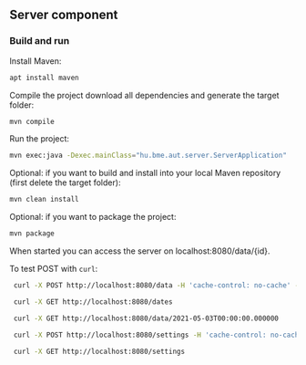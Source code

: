 ## Server component

### Build and run

Install Maven:
```bash
apt install maven
```

Compile the project download all dependencies and generate the target folder:
```bash
mvn compile
```

Run the project:
```bash
mvn exec:java -Dexec.mainClass="hu.bme.aut.server.ServerApplication"
```


Optional: if you want to build and install into your local Maven repository (first delete the target folder):
```bash
mvn clean install
```

Optional: if you want to package the project:
```bash
mvn package
```

When started you can access the server on localhost:8080/data/{id}.

To test POST with ```curl```:
```bash
 curl -X POST http://localhost:8080/data -H 'cache-control: no-cache' -H 'content-type: application/json' -d '{ "threshold":<0-999>, "isOn":<true/false> }'
```

```bash
 curl -X GET http://localhost:8080/dates
```

```bash
 curl -X GET http://localhost:8080/data/2021-05-03T00:00:00.000000
```

```bash
 curl -X POST http://localhost:8080/settings -H 'cache-control: no-cache' -H 'content-type: application/json' -d '{ "sensitivity": 0, "from": "11:00", "to":"23:00" }'
```

```bash
 curl -X GET http://localhost:8080/settings
```
